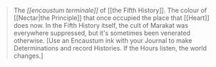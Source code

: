 > The _[[encaustum terminale]]_ of [[the Fifth History]]. The colour of [[Nectar|the Principle]] that once occupied the place that [[Heart]] does now. In the Fifth History itself, the cult of Marakat was everywhere suppressed, but it's sometimes been venerated otherwise. \[Use an Encaustum ink with your Journal to make Determinations and record Histories. If the Hours listen, the world changes.]
